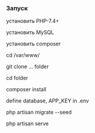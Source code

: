 ### Запуск

установить PHP-7.4+

установить MySQL

установить composer

cd /var/www/ 

git clone … folder

cd folder

composer install

define database, APP_KEY in .env

php artisan migrate --seed

php artisan serve
